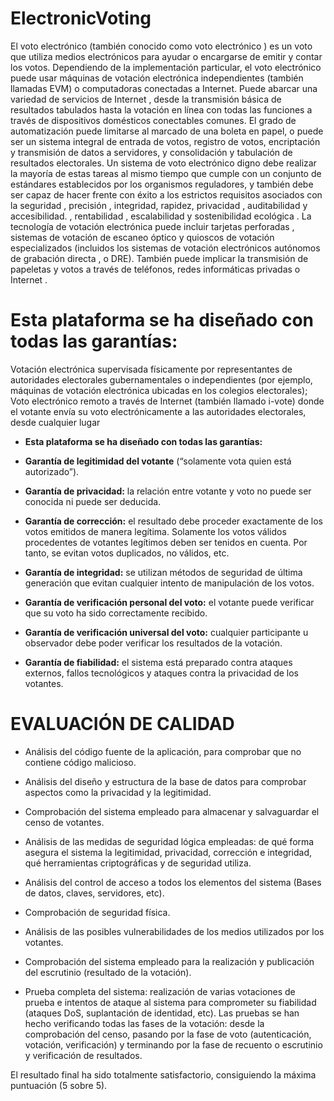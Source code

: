 # ElectronicVoting

 
El voto electrónico (también conocido como voto electrónico ) es un voto que utiliza medios electrónicos para ayudar o encargarse de emitir y contar los votos. Dependiendo de la implementación particular, el voto electrónico puede usar máquinas de votación electrónica independientes (también llamadas EVM) o computadoras conectadas a Internet. Puede abarcar una variedad de servicios de Internet , desde la transmisión básica de resultados tabulados hasta la votación en línea con todas las funciones a través de dispositivos domésticos conectables comunes. El grado de automatización puede limitarse al marcado de una boleta en papel, o puede ser un sistema integral de entrada de votos, registro de votos, encriptación y transmisión de datos a servidores, y consolidación y tabulación de resultados electorales. Un sistema de voto electrónico digno debe realizar la mayoría de estas tareas al mismo tiempo que cumple con un conjunto de estándares establecidos por los organismos reguladores, y también debe ser capaz de hacer frente con éxito a los estrictos requisitos asociados con la seguridad , precisión , integridad, rapidez, privacidad , auditabilidad y accesibilidad. , rentabilidad , escalabilidad y sostenibilidad ecológica . La tecnología de votación electrónica puede incluir tarjetas perforadas , sistemas de votación de escaneo óptico y quioscos de votación especializados (incluidos los sistemas de votación electrónicos autónomos de grabación directa , o DRE). También puede implicar la transmisión de papeletas y votos a través de teléfonos, redes informáticas privadas o Internet .

# Esta plataforma se ha diseñado con todas las garantías:

Votación electrónica supervisada físicamente por representantes de autoridades electorales gubernamentales o independientes (por ejemplo, máquinas de votación electrónica ubicadas en los colegios electorales);
Voto electrónico remoto a través de Internet (también llamado i-vote) donde el votante envía su voto electrónicamente a las autoridades electorales, desde cualquier lugar

- **Esta plataforma se ha diseñado con todas las garantías:**

- **Garantía de legitimidad del votante** (“solamente vota quien está autorizado”).

- **Garantía de privacidad:** la relación entre votante y voto no puede ser conocida ni puede ser deducida.

- **Garantía de corrección:** el resultado debe proceder exactamente de los votos emitidos de manera legítima. Solamente los votos válidos                                 procedentes de votantes legítimos deben ser tenidos en cuenta. Por tanto, se evitan votos duplicados, no                                     válidos, etc.

- **Garantía de integridad:** se utilizan métodos de seguridad de última generación que evitan cualquier intento de manipulación de los votos.

- **Garantía de verificación personal del voto:** el votante puede verificar que su voto ha sido correctamente recibido.

- **Garantía de verificación universal del voto:** cualquier participante u observador debe poder verificar los resultados de la votación.

- **Garantía de fiabilidad:** el sistema está preparado contra ataques externos, fallos tecnológicos y ataques contra la privacidad de los votantes.

# EVALUACIÓN DE CALIDAD 

- Análisis del código fuente de la aplicación, para comprobar que no contiene código malicioso.

- Análisis del diseño y estructura de la base de datos para comprobar aspectos como la privacidad y la legitimidad.

- Comprobación del sistema empleado para almacenar y salvaguardar el censo de votantes.

- Análisis de las medidas de seguridad lógica empleadas: de qué forma asegura el sistema la legitimidad, privacidad, corrección e integridad, qué herramientas criptográficas y de seguridad utiliza.

- Análisis del control de acceso a todos los elementos del sistema (Bases de datos, claves, servidores, etc).

- Comprobación de seguridad física.

- Análisis de las posibles vulnerabilidades de los medios utilizados por los votantes.

- Comprobación del sistema empleado para la realización y publicación del escrutinio (resultado de la votación).

- Prueba completa del sistema: realización de varias votaciones de prueba e intentos de ataque al sistema para comprometer su fiabilidad (ataques DoS, suplantación de identidad, etc). Las pruebas se han hecho verificando todas las fases de la votación: desde la comprobación del censo, pasando por la fase de voto (autenticación, votación, verificación) y terminando por la fase de recuento o escrutinio y verificación de resultados.

El resultado final ha sido totalmente satisfactorio, consiguiendo la máxima puntuación (5 sobre 5).
